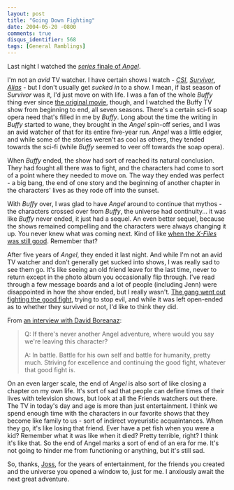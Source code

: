 ```yaml
---
layout: post
title: "Going Down Fighting"
date: 2004-05-20 -0800
comments: true
disqus_identifier: 568
tags: [General Ramblings]
---
```

Last night I watched the [*series* finale of
*Angel*](http://www.thewb.com/Shows/Episode/0,8201,||1940,00.html).

 I'm not an *avid* TV watcher. I have certain shows I watch -
[*CSI*](http://www.cbs.com/primetime/csi/),
[*Survivor*](http://www.cbs.com/primetime/survivor8/index.shtml),
[*Alias*](http://abc.go.com/primetime/alias/index.html) - but I don't
usually get *sucked in* to a show. I mean, if last season of *Survivor*
was it, I'd just move on with life. I was a fan of the whole *Buffy*
thing ever since [the original
movie](http://www.amazon.com/exec/obidos/ASIN/B00005LIRA/mhsvortex),
though, and I watched the Buffy TV show from beginning to end, all seven
seasons. There's a certain sci-fi soap opera need that's filled in me by
*Buffy*. Long about the time the writing in *Buffy* started to wane,
they brought in the *Angel* spin-off series, and I was an avid watcher
of that for its entire five-year run. *Angel* was a little edgier, and
while some of the stories weren't as cool as others, they tended towards
the sci-fi (while *Buffy* seemed to veer off towards the soap opera).

 When *Buffy* ended, the show had sort of reached its natural
conclusion. They had fought all there was to fight, and the characters
had come to sort of a point where they needed to move on. The way they
ended was perfect - a big bang, the end of one story and the beginning
of another chapter in the characters' lives as they rode off into the
sunset.

 With *Buffy* over, I was glad to have *Angel* around to continue that
mythos - the characters crossed over from *Buffy*, the universe had
continuity... it was like *Buffy* never ended, it just had a sequel. An
even better sequel, because the shows remained compelling and the
characters were always changing it up. You never knew what was coming
next. Kind of like [when the *X-Files* was still
good](http://www.amazon.com/exec/obidos/ASIN/B00003RQND/mhsvortex).
Remember that?

 After five years of *Angel*, they ended it last night. And while I'm
not an avid TV watcher and don't generally get sucked into shows, I was
really sad to see them go. It's like seeing an old friend leave for the
last time, never to return except in the photo album you occasionally
flip through. I've read through a few message boards and a lot of people
(including Jenn) were disappointed in how the show ended, but I really
wasn't. [The gang went out fighting the good
fight](http://www.thestar.com/NASApp/cs/ContentServer?pagename=thestar/Layout/Article_Type1&c=Article&cid=1085004615083&call_pageid=968867495754&col=969483191630),
trying to stop evil, and while it was left open-ended as to whether they
survived or not, I'd like to think they did.

 From [an interview with David
Boreanaz](http://www.darkcommandos.com/links/Boreanz.html):

> Q: If there's never another Angel adventure, where would you say we're
> leaving this character?
>
> A: In battle. Battle for his own self and battle for humanity, pretty
> much. Striving for excellence and continuing the good fight, whatever
> that good fight is.

On an even larger scale, the end of *Angel* is also sort of like closing
a chapter on my own life. It's sort of sad that people can define times
of their lives with television shows, but look at all the Friends
watchers out there. The TV in today's day and age is more than just
entertainment. I think we spend enough time with the characters in our
favorite shows that they become like family to us - sort of indirect
voyeuristic acquaintances. When they go, it's like losing that friend.
Ever have a pet fish when you were a kid? Remember what it was like when
it died? Pretty terrible, right? I think it's like that. So the end of
Angel marks a sort of end of an era for me. It's not going to hinder me
from functioning or anything, but it's still sad.

 So, thanks, [Joss](http://www.imdb.com/name/nm0923736/), for the years
of entertainment, for the friends you created and the universe you
opened a window to, just for me. I anxiously await the next great
adventure.
